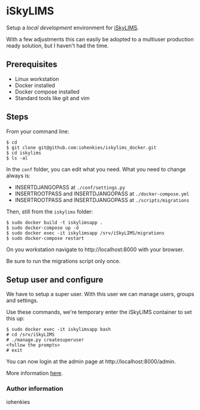 # iSkyLIMS

Setup a *local development* environment for [iSkyLIMS](https://github.com/BU-ISCIII/iSkyLIMS).

With a few adjustments this can easily be adopted to a multiuser production ready solution, but I haven't had the time.

## Prerequisites

* Linux workstation
* Docker installed
* Docker compose installed
* Standard tools like git and vim

## Steps

From your command line:

```
$ cd
$ git clone git@github.com:iohenkies/iskylims_docker.git
$ cd iskylims
$ ls -al
```

In the `conf` folder, you can edit what you need. What you need to change always is:

* INSERTDJANGOPASS at `./conf/settings.py`
* INSERTROOTPASS and INSERTDJANGOPASS at `./docker-compose.yml`
* INSERTROOTPASS and INSERTDJANGOPASS at `./scripts/migrations`

Then, still from the `iskylims` folder:

```
$ sudo docker build -t iskylimsapp .
$ sudo docker-compose up -d
$ sudo docker exec -it iskylimsapp /srv/iSkyLIMS/migrations
$ sudo docker-compose restart
```

On you workstation navigate to http://localhost:8000 with your browser.

Be sure to run the migrations script only once.

## Setup user and configure

We have to setup a super user. With this user we can manage users, groups and settings.

Use these commands, we're temporary enter the iSkyLIMS container to set this up:

```
$ sudo docker exec -it iskylimsapp bash
# cd /srv/iSkyLIMS
# ./manage.py createsuperuser
<follow the prompts>
# exit
```

You can now login at the admin page at http://localhost:8000/admin.

More information [here](https://github.com/BU-ISCIII/iSkyLIMS/wiki/Initial-Settings).

### Author information

iohenkies
